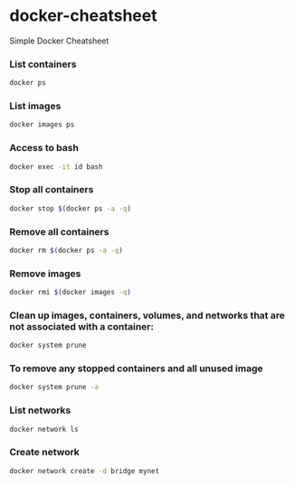 # docker-cheatsheet
Simple Docker Cheatsheet

### List containers
```sh
docker ps
```

### List images
```sh
docker images ps
```

### Access to bash
```sh
docker exec -it id bash
```

### Stop all containers
```sh
docker stop $(docker ps -a -q)
```

### Remove all containers
```sh
docker rm $(docker ps -a -q)
```

### Remove images
```sh
docker rmi $(docker images -q)
```

### Clean up images, containers, volumes, and networks that are not associated with a container:
```sh
docker system prune
```

### To remove any stopped containers and all unused image
```sh
docker system prune -a
```

### List networks
```sh
docker network ls
```

### Create network
```sh
docker network create -d bridge mynet
```

